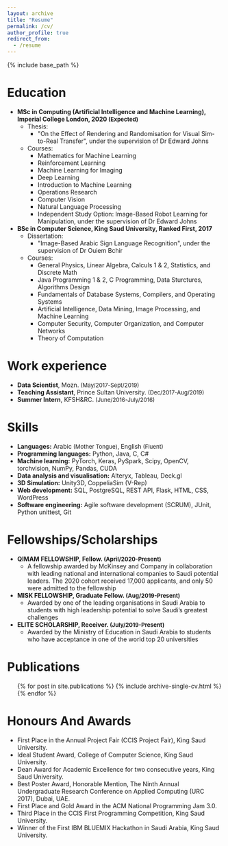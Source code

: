 ```yaml
---
layout: archive
title: "Resume"
permalink: /cv/
author_profile: true
redirect_from:
  - /resume
---
```


{% include base_path %}

Education
======
* <b> MSc in Computing (Artificial Intelligence and Machine Learning), Imperial College London, 2020 <font size="-1">(Expected)</font> </b>
  * Thesis:
    * "On the Effect of Rendering and Randomisation for Visual Sim-to-Real Transfer", under the supervision of Dr Edward Johns
  * Courses:
    * Mathematics for Machine Learning
    * Reinforcement Learning
    * Machine Learning for Imaging
    * Deep Learning
    * Introduction to Machine Learning
    * Operations Research
    * Computer Vision
    * Natural Language Processing
    * Independent Study Option: Image-Based Robot Learning for Manipulation, under the supervision of Dr Edward Johns
* <b> BSc in Computer Science, King Saud University, Ranked First, 2017 </b>
  * Dissertation:
    * "Image-Based Arabic Sign Language Recognition", under the supervision of Dr Ouiem Bchir
  * Courses:
    * General Physics, Linear Algebra, Calculs 1 & 2, Statistics, and Discrete Math
    * Java Programming 1 & 2, C Programming, Data Sturctures, Algorithms Design
    * Fundamentals of Database Systems, Compilers, and Operating Systems
    * Artificial Intelligence, Data Mining, Image Processing, and Machine Learning
    * Computer Security, Computer Organization, and Computer Networks
    * Theory of Computation

Work experience
======
* <b>Data Scientist</b>, Mozn.  <font size="-1">(May/2017-Sept/2019)</font>
* <b>Teaching Assistant</b>, Prince Sultan University. <font size="-1">(Dec/2017-Aug/2019)</font>
* <b>Summer Intern</b>, KFSH&RC. <font size="-1">(June/2016-July/2016)</font>

Skills
======
* <b>Languages:</b> Arabic <font size="-1">(Mother Tongue)</font>, English <font size="-1">(Fluent)</font>
* <b>Programming languages:</b> Python, Java, C, C#
* <b>Machine learning:</b> PyTorch, Keras, PySpark, Scipy, OpenCV, torchvision, NumPy, Pandas, CUDA
* <b>Data analysis and visualisation:</b> Alteryx, Tableau, Deck.gl
* <b>3D Simulation:</b> Unity3D, CoppeliaSim (V-Rep)
* <b>Web development:</b> SQL, PostgreSQL, REST API, Flask, HTML, CSS, WordPress
* <b>Software engineering:</b> Agile software development (SCRUM),  JUnit, Python unittest, Git


Fellowships/Scholarships
======
* <b> QIMAM FELLOWSHIP, Fellow. <font size="-1">(April/2020-Present)</font> </b>
  * A fellowship awarded by McKinsey and Company in collaboration with leading national and international companies to Saudi potential leaders. The 2020 cohort received 17,000 applicants, and only 50 were admitted to the fellowship
* <b> MISK FELLOWSHIP, Graduate Fellow. <font size="-1">(Aug/2019-Present)</font> </b>
  * Awarded by one of the leading organisations in Saudi Arabia to students with high leadership potential to solve Saudi’s greatest challenges
* <b> ELITE SCHOLARSHIP, Receiver. <font size="-1">(July/2019-Present)</font> </b>
  * Awarded by the Ministry of Education in Saudi Arabia to students who have acceptance in one of the world top 20 universities


Publications
======
  <ul>{% for post in site.publications %}
    {% include archive-single-cv.html %}
  {% endfor %}</ul>
  
Honours And Awards
======
* First Place in the Annual Project Fair (CCIS Project Fair), King Saud University.
* Ideal Student Award, College of Computer Science, King Saud University.
* Dean Award for Academic Excellence for two consecutive years,  King Saud University.
* Best Poster Award, Honorable Mention, The Ninth Annual Undergraduate Research Conference on Applied Computing (URC 2017), Dubai, UAE.
* First Place and Gold Award in the ACM National Programming Jam 3.0. 
* Third Place in the CCIS First Programming Competition,  King Saud University.
* Winner of the First IBM BLUEMIX Hackathon in Saudi Arabia,  King Saud University.
